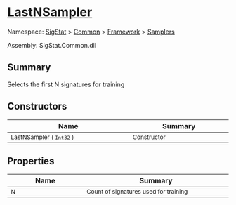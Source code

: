 # [LastNSampler](./LastNSampler.md)

Namespace: [SigStat]() > [Common](./../../README.md) > [Framework]() > [Samplers](./README.md)

Assembly: SigStat.Common.dll

## Summary
Selects the first N signatures for training

## Constructors

| Name | Summary | 
| --- | --- | 
| <sub>LastNSampler ( [`Int32`](https://docs.microsoft.com/en-us/dotnet/api/System.Int32) )</sub><img width=200/>  | <sub>Constructor</sub><img width=200/>  | <br>


## Properties

| Name | Summary | 
| --- | --- | 
| <sub>N</sub><img width=200/>  | <sub>Count of signatures used for training</sub><img width=200/>  | <br>


